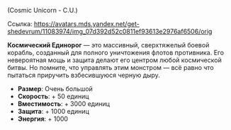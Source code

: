 (Cosmic Unicorn - C.U.)

Ссылка: https://avatars.mds.yandex.net/get-shedevrum/11083974/img_07d392d52c0811ef93613e2976af6506/orig

**Космический Единорог** — это массивный, сверхтяжелый боевой корабль, созданный для полного уничтожения флотов противника. Его невероятная мощь и защита делают его центром любой космической битвы. Но помните, что управлять этим монстром — всё равно что пытаться приручить взбесившуюся черную дыру.

- **Размер**: Очень большой
- **Скорость**: + 50 единиц
- **Вместимость**: + 3000 единиц
- **Защита**: + 1000 единиц
- **Энергия**: + 1000